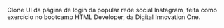 Clone UI da página de login da popular rede social Instagram, feita como exercício no bootcamp HTML Developer, da Digital Innovation One.
